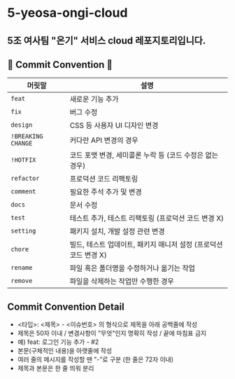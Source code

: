 # 5-yeosa-ongi-cloud
5조 여사팀 "온기" 서비스 cloud 레포지토리입니다.
---
## 🧾 Commit Convention 🤝
| 머릿말            | 설명 |
|------------------|------|
| `feat`           | 새로운 기능 추가 |
| `fix`            | 버그 수정 |
| `design`         | CSS 등 사용자 UI 디자인 변경 |
| `!BREAKING CHANGE` | 커다란 API 변경의 경우 |
| `!HOTFIX`        | 코드 포맷 변경, 세미콜론 누락 등 (코드 수정은 없는 경우) |
| `refactor`       | 프로덕션 코드 리팩토링 |
| `comment`        | 필요한 주석 추가 및 변경 |
| `docs`           | 문서 수정 |
| `test`           | 테스트 추가, 테스트 리팩토링 (프로덕션 코드 변경 X) |
| `setting`        | 패키지 설치, 개발 설정 관련 변경 |
| `chore`          | 빌드, 테스트 업데이트, 패키지 매니저 설정 (프로덕션 코드 변경 X) |
| `rename`         | 파일 혹은 폴더명을 수정하거나 옮기는 작업 |
| `remove`         | 파일을 삭제하는 작업만 수행한 경우 |

## Commit Convention Detail
* <타입>: <제목> - <이슈번호> 의 형식으로 제목을 아래 공백줄에 작성
* 제목은 50자 이내 / 변경사항이 "무엇"인지 명확히 작성 / 끝에 마침표 금지
* 예) feat: 로그인 기능 추가 - #2
* 본문(구체적인 내용)을 아랫줄에 작성
* 여러 줄의 메시지를 작성할 땐 "-"로 구분 (한 줄은 72자 이내)
* 제목과 본문은 한 줄 띄워 분리
